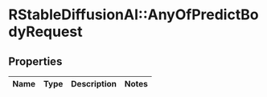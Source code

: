 # RStableDiffusionAI::AnyOfPredictBodyRequest

## Properties
Name | Type | Description | Notes
------------ | ------------- | ------------- | -------------

